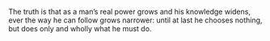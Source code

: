 The truth is that as a man’s real power grows and his knowledge widens, ever the way he can follow grows narrower: until at last he chooses nothing, but does only and wholly what he must do.
